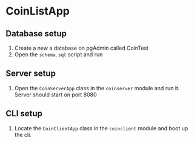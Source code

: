 # CoinListApp

## Database setup
1. Create a new a database on pgAdmin called CoinTest
2. Open the `schema.sql` script and run

## Server setup
1. Open the `CoinServerApp` class in the `coinserver` module and run it. Server should start on port 8080

## CLI setup
1. Locate the `CoinClientApp` class in the `coinclient` module and boot up the cli. 